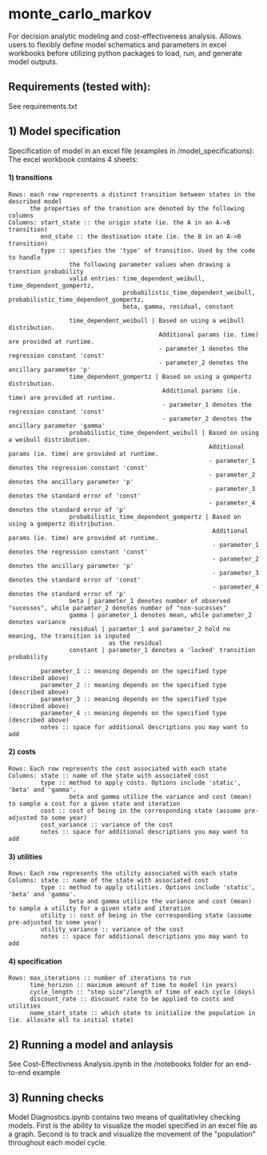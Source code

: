 # monte_carlo_markov
For decision analytic modeling and cost-effectiveness analysis. Allows users to flexibly define model schematics and parameters in excel workbooks before utilizing python packages to load, run, and generate model outputs.

## Requirements (tested with):
See requirements.txt

## 1) Model specification
Specification of model in an excel file (examples in /model_specifications):
The excel workbook contains 4 sheets: 
#### 1) transitions 
    Rows: each row represents a distinct transition between states in the described model
          the properties of the transtion are denoted by the following columns
    Columns: start_state :: the origin state (ie. the A in an A->B transition)
             end_state :: the destination state (ie. the B in an A->B transition)
             type :: specifies the 'type' of transition. Used by the code to handle 
                     the following parameter values when drawing a transtion probability
                     valid entries: time_dependent_weibull, time_dependent_gompertz, 
                                    probabilistic_time_dependent_weibull, probabilistic_time_dependent_gompertz,
                                    beta, gamma, residual, constant

                     time_dependent_weibull | Based on using a weibull distribution. 
                                              Additional params (ie. time) are provided at runtime.
                                              - parameter_1 denotes the regression constant 'const'
                                              - parameter_2 denotes the ancillary parameter 'p'
                     time_dependent_gompertz | Based on using a gompertz distribution. 
                                               Additional params (ie. time) are provided at runtime.
                                               - parameter_1 denotes the regression constant 'const'
                                               - parameter_2 denotes the ancillary parameter 'gamma'
                     probabilistic_time_dependent_weibull | Based on using a weibull distribution. 
                                                            Additional params (ie. time) are provided at runtime.
                                                            - parameter_1 denotes the regression constant 'const'
                                                            - parameter_2 denotes the ancillary parameter 'p'
                                                            - parameter_3 denotes the standard error of 'const'
                                                            - parameter_4 denotes the standard error of 'p'
                     probabilistic_time_dependent_gompertz | Based on using a gompertz distribution.
                                                             Additional params (ie. time) are provided at runtime.
                                                             - parameter_1 denotes the regression constant 'const'
                                                             - parameter_2 denotes the ancillary parameter 'p'
                                                             - parameter_3 denotes the standard error of 'const'
                                                             - parameter_4 denotes the standard error of 'p'
                     beta | parameter_1 denotes number of observed "sucesses", while paramter_2 denotes number of "non-sucesses"
                     gamma | parameter_1 denotes mean, while parameter_2 denotes variance 
                     residual | paramter_1 and parameter_2 hold no meaning, the transition is inputed
                                as the residual
                     constant | parameter_1 denotes a 'locked' transition probability
                     
             parameter_1 :: meaning depends on the specified type (described above)
             parameter_2 :: meaning depends on the specified type (described above)
             parameter_3 :: meaning depends on the specified type (described above)
             parameter_4 :: meaning depends on the specified type (described above)
             notes :: space for additional descriptions you may want to add           
#### 2) costs 
    Rows: Each row represents the cost associated with each state
    Columns: state :: name of the state with associated cost
             type :: method to apply costs. Options include 'static', 'beta' and 'gamma'.
                     beta and gamma utilize the variance and cost (mean) to sample a cost for a given state and iteration
             cost :: cost of being in the corresponding state (assume pre-adjusted to some year)
             cost_variance :: variance of the cost
             notes :: space for additional descriptions you may want to add
#### 3) utilities
    Rows: Each row represents the utility associated with each state
    Columns: state :: name of the state with associated cost
             type :: method to apply utilities. Options include 'static', 'beta' and 'gamma'.
                     beta and gamma utilize the variance and cost (mean) to sample a utility for a given state and iteration
             utility :: cost of being in the corresponding state (assume pre-adjusted to some year)
             utility_variance :: variance of the cost
             notes :: space for additional descriptions you may want to add
#### 4) specification
    Rows: max_iterations :: number of iterations to run
          time_horizon :: maximum amount of time to model (in years)
          cycle_length :: "step size"/length of time of each cycle (days)
          discount_rate :: discount rate to be applied to costs and utilities 
          name_start_state :: which state to initialize the population in (ie. allocate all to initial state)

## 2) Running a model and anlaysis
See Cost-Effectivness Analysis.ipynb in the /notebooks folder for an end-to-end example 

## 3) Running checks
Model Diagnostics.ipynb contains two means of qualitativley checking models. First is the ability to visualize the model specified in an excel file as a graph. Second is to track and visualize the movement of the "population" throughout each model cycle.
